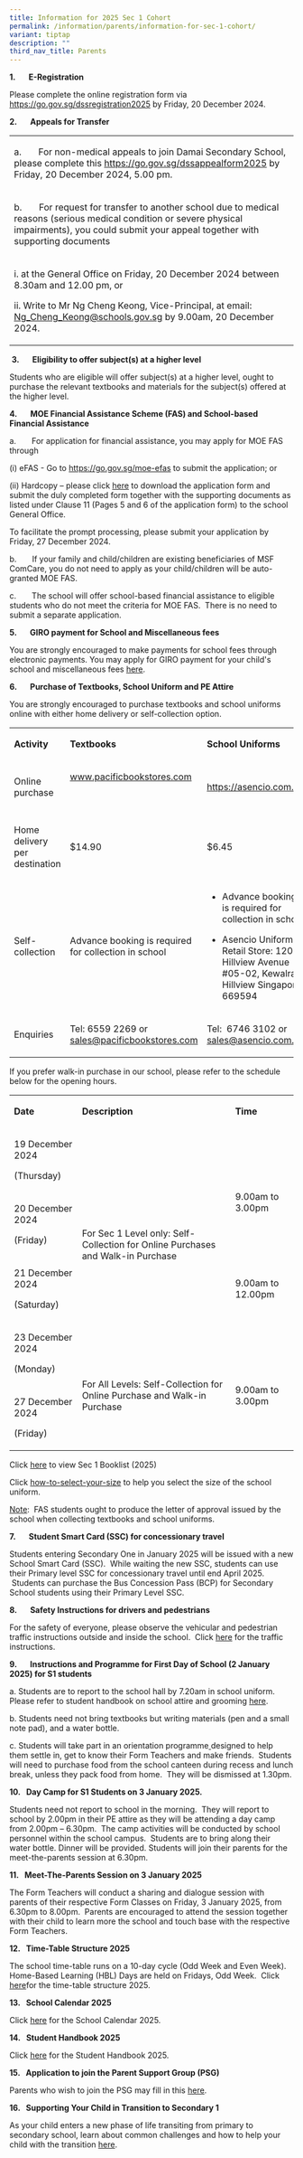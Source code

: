 ```yaml
---
title: Information for 2025 Sec 1 Cohort
permalink: /information/parents/information-for-sec-1-cohort/
variant: tiptap
description: ""
third_nav_title: Parents
---
```

<p><strong>1.&nbsp;&nbsp;&nbsp;&nbsp;&nbsp;&nbsp; E-Registration</strong>
</p>
<p>Please complete the online registration form via <a href="https://go.gov.sg/dssregistration2025" rel="noopener noreferrer nofollow" target="_blank">https://go.gov.sg/dssregistration2025</a> by
Friday, 20 December 2024.</p>
<p><strong>2.&nbsp;&nbsp;&nbsp;&nbsp;&nbsp;&nbsp; Appeals for Transfer</strong>
</p>
<p></p>
<table style="minWidth: 25px">
<colgroup>
<col>
</colgroup>
<tbody>
<tr>
<td rowspan="1" colspan="1">
<p>a.&nbsp;&nbsp;&nbsp;&nbsp;&nbsp;&nbsp; For non-medical appeals to join
Damai Secondary School, please complete this <a href="https://go.gov.sg/dssappealform2025" rel="noopener noreferrer nofollow" target="_blank">https://go.gov.sg/dssappealform2025</a> by
Friday, 20 December 2024, 5.00 pm.</p>
</td>
</tr>
<tr>
<td rowspan="1" colspan="1">
<p>b.&nbsp;&nbsp;&nbsp;&nbsp;&nbsp;&nbsp; For request for transfer to another
school due to medical reasons (serious medical condition or severe physical
impairments), you could submit your appeal together with supporting documents</p>
</td>
</tr>
<tr>
<td rowspan="1" colspan="1">
<p>i. at the General Office on Friday, 20 December 2024 between 8.30am and
12.00 pm, or</p>
<p>ii. Write to Mr Ng Cheng Keong, Vice-Principal, at email: <a href="mailto:Ng_Cheng_Keong@schools.gov.sg" rel="noopener noreferrer nofollow" target="_blank">Ng_Cheng_Keong@schools.gov.sg</a> by
9.00am, 20 December 2024.</p>
</td>
</tr>
</tbody>
</table>
<p>&nbsp;<strong>3.&nbsp;&nbsp;&nbsp;&nbsp;&nbsp;&nbsp; Eligibility to offer subject(s) at a higher level</strong>
</p>
<p>Students who are eligible will offer subject(s) at a higher level, ought
to purchase the relevant textbooks and materials for the subject(s) offered
at the higher level.</p>
<p><strong>4.&nbsp;&nbsp;&nbsp;&nbsp;&nbsp;&nbsp; MOE Financial Assistance Scheme (FAS) and School-based Financial Assistance</strong>
</p>
<p>a.&nbsp;&nbsp;&nbsp;&nbsp;&nbsp;&nbsp; For application for financial assistance,
you may apply for MOE FAS through</p>
<p>(i) eFAS - Go to <a href="" rel="noopener nofollow" target="_blank">https://go.gov.sg/moe-efas</a> to
submit the application; or</p>
<p>(ii)&nbsp;Hardcopy – please click <a href="https://www.damaisec.moe.edu.sg/information/parents/financial-matters/" rel="noopener noreferrer nofollow" target="_blank">here</a> to
download the application form and submit the duly completed form together
with the supporting documents as listed under Clause 11 (Pages 5 and 6
of the application form) to the school General Office.</p>
<p>To facilitate the prompt processing, please submit your application by
Friday, 27 December 2024.</p>
<p>b.&nbsp;&nbsp;&nbsp;&nbsp;&nbsp;&nbsp; If your family and child/children
are existing beneficiaries of MSF ComCare, you do not need to apply as
your child/children will be auto-granted MOE FAS.</p>
<p>c.&nbsp;&nbsp;&nbsp;&nbsp;&nbsp;&nbsp; The school will offer school-based
financial assistance to eligible students who do not meet the criteria
for MOE FAS. &nbsp;There is no need to submit a separate application.</p>
<p><strong>5.&nbsp;&nbsp;&nbsp;&nbsp;&nbsp;&nbsp; GIRO payment for School and Miscellaneous fees</strong>
</p>
<p>You are strongly encouraged to make payments for school fees through electronic
payments. You may apply for GIRO payment for your child's school and miscellaneous
fees <a href="https://www.moe.gov.sg/financial-matters/fees/egiro" rel="noopener noreferrer nofollow" target="_blank">here</a>.</p>
<p><strong>6.&nbsp;&nbsp;&nbsp;&nbsp;&nbsp;&nbsp; Purchase of Textbooks, School Uniform and PE Attire</strong>
</p>
<p>You are strongly encouraged to purchase textbooks and school uniforms
online with either home delivery or self-collection option.</p>
<table style="minWidth: 75px">
<colgroup>
<col>
<col>
<col>
</colgroup>
<tbody>
<tr>
<td rowspan="1" colspan="1">
<p><strong>Activity</strong>
</p>
</td>
<td rowspan="1" colspan="1">
<p><strong>Textbooks</strong>
</p>
</td>
<td rowspan="1" colspan="1">
<p><strong>School Uniforms</strong>
</p>
</td>
</tr>
<tr>
<td rowspan="1" colspan="1">
<p>Online purchase</p>
</td>
<td rowspan="1" colspan="1">
<p><a href="https://www.pacificbookstores.com" rel="noopener noreferrer nofollow" target="_blank">www.pacificbookstores.com</a>
</p>
<p>&nbsp;</p>
</td>
<td rowspan="1" colspan="1">
<p><a href="https://asencio.com.sg" rel="noopener noreferrer nofollow" target="_blank">https://asencio.com.sg</a>
</p>
</td>
</tr>
<tr>
<td rowspan="1" colspan="1">
<p>Home delivery per destination</p>
</td>
<td rowspan="1" colspan="1">
<p>$14.90</p>
</td>
<td rowspan="1" colspan="1">
<p>$6.45</p>
</td>
</tr>
<tr>
<td rowspan="1" colspan="1">
<p>Self-collection</p>
</td>
<td rowspan="1" colspan="1">
<p>Advance booking is required for collection in school</p>
</td>
<td rowspan="1" colspan="1">
<ul data-tight="true" class="tight">
<li>
<p>Advance booking is required for collection in school</p>
</li>
<li>
<p>Asencio Uniform’s Retail Store: 120 Hillview Avenue #05-02, Kewalram Hillview
Singapore 669594</p>
</li>
</ul>
</td>
</tr>
<tr>
<td rowspan="1" colspan="1">
<p>Enquiries</p>
</td>
<td rowspan="1" colspan="1">
<p>Tel: 6559 2269 or <a href="mailto:sales@pacificbookstores.com" rel="noopener noreferrer nofollow" target="_blank">sales@pacificbookstores.com</a>
</p>
</td>
<td rowspan="1" colspan="1">
<p>Tel:&nbsp; 6746 3102 or <a href="mailto:sales@asencio.com.sg" rel="noopener noreferrer nofollow" target="_blank">sales@asencio.com.sg</a>
</p>
</td>
</tr>
</tbody>
</table>
<p>If you prefer walk-in purchase in our school, please refer to the schedule
below for the opening hours.&nbsp;</p>
<table style="minWidth: 75px">
<colgroup>
<col>
<col>
<col>
</colgroup>
<tbody>
<tr>
<td rowspan="1" colspan="1">
<p><strong>Date</strong>
</p>
</td>
<td rowspan="1" colspan="1">
<p><strong>Description</strong>
</p>
</td>
<td rowspan="1" colspan="1">
<p><strong>Time</strong>
</p>
</td>
</tr>
<tr>
<td rowspan="1" colspan="1">
<p>19 December 2024</p>
<p>(Thursday)</p>
</td>
<td rowspan="3" colspan="1">
<p>&nbsp;</p>
<p>&nbsp;</p>
<p>For Sec 1 Level only: Self-Collection for Online Purchases and Walk-in
Purchase</p>
</td>
<td rowspan="2" colspan="1">
<p>&nbsp;</p>
<p>9.00am to 3.00pm</p>
</td>
</tr>
<tr>
<td rowspan="1" colspan="1">
<p>20 December 2024</p>
<p>(Friday)</p>
</td>
</tr>
<tr>
<td rowspan="1" colspan="1">
<p>21 December 2024</p>
<p>(Saturday)</p>
</td>
<td rowspan="1" colspan="1">
<p>9.00am to 12.00pm</p>
</td>
</tr>
<tr>
<td rowspan="1" colspan="1">
<p>23 December 2024</p>
<p>(Monday)</p>
</td>
<td rowspan="2" colspan="1">
<p>&nbsp;</p>
<p>For All Levels: Self-Collection for Online Purchase and Walk-in Purchase</p>
</td>
<td rowspan="2" colspan="1">
<p>&nbsp;</p>
<p>9.00am to 3.00pm</p>
</td>
</tr>
<tr>
<td rowspan="1" colspan="1">
<p>27 December 2024</p>
<p>(Friday)</p>
</td>
</tr>
</tbody>
</table>
<p>Click <a href="https://damaisec.moe.edu.sg/information/students/book-list" rel="noopener noreferrer nofollow" target="_blank">here</a> to
view Sec 1 Booklist (2025)</p>
<p>Click <a href="https://asencio.com.sg/how-to-select-your-size/" rel="noopener noreferrer nofollow" target="_blank">how-to-select-your-size</a> to
help you select the size of the school uniform.</p>
<p><u>Note</u>:&nbsp; FAS students ought to produce the letter of approval
issued by the school when collecting textbooks and school uniforms.</p>
<p><strong>7.&nbsp;&nbsp;&nbsp;&nbsp;&nbsp;&nbsp; Student Smart Card (SSC) for concessionary travel</strong>
</p>
<p>Students entering Secondary One in January 2025 will be issued with a
new School Smart Card (SSC). &nbsp;While waiting the new SSC, students
can use their Primary level SSC for concessionary travel until end April
2025. &nbsp;Students can purchase the Bus Concession Pass (BCP) for Secondary
School students using their Primary Level SSC.</p>
<p><strong>8.&nbsp;&nbsp;&nbsp;&nbsp;&nbsp;&nbsp; Safety Instructions for drivers and pedestrians</strong>
</p>
<p>For the safety of everyone, please observe the vehicular and pedestrian
traffic instructions outside and inside the school.&nbsp; Click <a href="https://damaisec.moe.edu.sg/information/parents/traffic-management-plan" rel="noopener noreferrer nofollow" target="_blank">here</a> for
the traffic instructions.</p>
<p><strong>9.&nbsp;&nbsp;&nbsp;&nbsp;&nbsp;&nbsp; Instructions and Programme for First Day of School (2 January 2025) for S1 students</strong>
</p>
<p>a. Students are to report to the school hall by 7.20am in school uniform.&nbsp;
Please refer to student handbook on school attire and grooming <a href="https://www.damaisec.moe.edu.sg/information/students/student-handbook/" rel="noopener noreferrer nofollow" target="_blank">here</a>.</p>
<p>b. Students need not bring textbooks but writing materials (pen and a
small note pad), and a water bottle.</p>
<p>c. Students will take part in an orientation programme<u> </u>designed
to help them settle in, get to know their Form Teachers and make friends.&nbsp;
Students will need to purchase food from the school canteen during recess
and lunch break, unless they pack food from home.&nbsp; They will be dismissed
at 1.30pm.</p>
<p><strong>10.&nbsp;&nbsp; Day Camp for S1 Students on 3 January 2025.</strong>
</p>
<p>Students need not report to school in the morning.&nbsp; They will report
to school by 2.00pm in their PE attire as they will be attending a day
camp from 2.00pm – 6.30pm.&nbsp; The camp activities will be conducted
by school personnel within the school campus.&nbsp; Students are to bring
along their water bottle.&nbsp;Dinner will be provided.&nbsp;Students will
join their parents for the meet-the-parents session at 6.30pm.</p>
<p><strong>11.&nbsp;&nbsp; Meet-The-Parents Session on 3 January 2025</strong>
</p>
<p>The Form Teachers will conduct a sharing and dialogue session with parents
of their respective Form Classes on Friday, 3 January 2025, from 6.30pm
to 8.00pm.&nbsp; Parents are encouraged to attend the session together
with their child to learn more the school and touch base with the respective
Form Teachers.</p>
<p><strong>12.&nbsp;&nbsp; Time-Table Structure 2025</strong>
</p>
<p>The school time-table runs on a 10-day cycle (Odd Week and Even Week).&nbsp;
Home-Based Learning (HBL) Days are held on Fridays, Odd Week.&nbsp; Click
<a href="https://www.damaisec.moe.edu.sg/information/time-table-structure/" rel="noopener noreferrer nofollow" target="_blank">here</a>for the time-table structure 2025.</p>
<p><strong>13.&nbsp;&nbsp; School Calendar 2025</strong>
</p>
<p>Click <a href="https://www.damaisec.moe.edu.sg/information/school-calendar-of-events/" rel="noopener noreferrer nofollow" target="_blank">here</a> for
the School Calendar 2025.</p>
<p><strong>14.&nbsp;&nbsp; Student Handbook 2025</strong>
</p>
<p>Click <a href="/files/Information/Student_Handbook_2025.pdf" rel="noopener noreferrer nofollow" target="_blank">here</a> for
the Student Handbook 2025.</p>
<p><strong>15.&nbsp;&nbsp; Application to join the Parent Support Group (PSG)</strong>
</p>
<p>Parents who wish to join the PSG may fill in this <a href="https://form.gov.sg/5fd82ac8087344001164ea1e" rel="noopener noreferrer nofollow" target="_blank">here</a>.</p>
<p><strong>16.&nbsp;&nbsp; Supporting Your Child in Transition to Secondary 1</strong>
</p>
<p>As your child enters a new phase of life transiting from primary to secondary
school, learn about common challenges and how to help your child with the
transition <a href="https://www.moe.gov.sg/secondary/transition-to-secondary" rel="noopener noreferrer nofollow" target="_blank">here</a>.</p>
<p>&nbsp;</p>
<p></p>